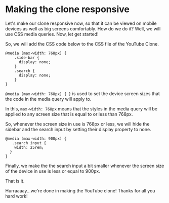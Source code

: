 # Making the clone responsive

Let's make our clone responsive now, so that it can be viewed on mobile devices as well as big screens comfortably. How do we do it? Well, we will use CSS media queries. Now, let get started!

So, we will add the CSS code below to the CSS file of the YouTube Clone.


```
@media (max-width: 768px) {
    .side-bar {
      display: none;
    }
    .search {
      display: none;
    }
}
```

`@media (max-width: 768px) { }` is used to set the device screen sizes that the code in the media query will apply to.

In this, `max-width: 768px` means that the styles in the media query will be applied to any screen size that is equal to or less than 768px.

So, whenever the screen size in use is 768px or less, we will hide the sidebar and the search input by setting their display property to none.

```
@media (max-width: 900px) {
   .search input {
    width: 25rem;
  }
}
```

Finally, we make the the search input a bit smaller whenever the screen size of the device in use is less or equal to 900px.

That is it.

Hurraaaay...we're done in making the YouTube clone! Thanks for all you hard work!